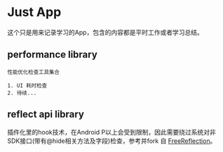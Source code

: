 # Just App

这个只是用来记录学习的App，包含的内容都是平时工作或者学习总结。

## performance library
    性能优化检查工具集合
    
    1. UI 耗时检查
    2. 待续...

## reflect api library
    
  插件化里的hook技术，在Android P以上会受到限制，因此需要绕过系统对非SDK接口(带有@hide相关方法及字段)检查，参考并fork 自 [FreeReflection](https://github.com/tiann/FreeReflection)。
  
  